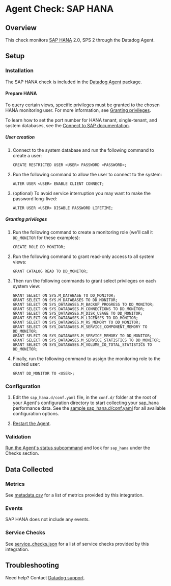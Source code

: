 # Agent Check: SAP HANA

## Overview

This check monitors [SAP HANA][1] 2.0, SPS 2 through the Datadog Agent. 

## Setup

### Installation

The SAP HANA check is included in the [Datadog Agent][2] package.

#### Prepare HANA

To query certain views, specific privileges must be granted to the chosen HANA monitoring user. For more information, see [Granting privileges](#granting-privileges).

To learn how to set the port number for HANA tenant, single-tenant, and system databases, see the [Connect to SAP documentation][8].

##### User creation

1. Connect to the system database and run the following command to create a user:

   ```shell
   CREATE RESTRICTED USER <USER> PASSWORD <PASSWORD>;
   ```

2. Run the following command to allow the user to connect to the system:

   ```shell
   ALTER USER <USER> ENABLE CLIENT CONNECT;
   ```

3. (optional) To avoid service interruption you may want to make the password long-lived:

   ```shell
   ALTER USER <USER> DISABLE PASSWORD LIFETIME;
   ```

##### Granting privileges

1. Run the following command to create a monitoring role (we'll call it `DD_MONITOR` for these examples):

   ```shell
   CREATE ROLE DD_MONITOR;
   ```

2. Run the following command to grant read-only access to all system views:

   ```shell
   GRANT CATALOG READ TO DD_MONITOR;
   ```

3. Then run the following commands to grant select privileges on each system view:

   ```shell
   GRANT SELECT ON SYS.M_DATABASE TO DD_MONITOR;
   GRANT SELECT ON SYS.M_DATABASES TO DD_MONITOR;
   GRANT SELECT ON SYS_DATABASES.M_BACKUP_PROGRESS TO DD_MONITOR;
   GRANT SELECT ON SYS_DATABASES.M_CONNECTIONS TO DD_MONITOR;
   GRANT SELECT ON SYS_DATABASES.M_DISK_USAGE TO DD_MONITOR;
   GRANT SELECT ON SYS_DATABASES.M_LICENSES TO DD_MONITOR;
   GRANT SELECT ON SYS_DATABASES.M_RS_MEMORY TO DD_MONITOR;
   GRANT SELECT ON SYS_DATABASES.M_SERVICE_COMPONENT_MEMORY TO DD_MONITOR;
   GRANT SELECT ON SYS_DATABASES.M_SERVICE_MEMORY TO DD_MONITOR;
   GRANT SELECT ON SYS_DATABASES.M_SERVICE_STATISTICS TO DD_MONITOR;
   GRANT SELECT ON SYS_DATABASES.M_VOLUME_IO_TOTAL_STATISTICS TO DD_MONITOR;
   ```

4. Finally, run the following command to assign the monitoring role to the desired user:

   ```shell
   GRANT DD_MONITOR TO <USER>;
   ```

### Configuration

1. Edit the `sap_hana.d/conf.yaml` file, in the `conf.d/` folder at the root of your Agent's configuration directory to start collecting your sap_hana performance data. See the [sample sap_hana.d/conf.yaml][3] for all available configuration options.

2. [Restart the Agent][4].

### Validation

[Run the Agent's status subcommand][5] and look for `sap_hana` under the Checks section.

## Data Collected

### Metrics

See [metadata.csv][6] for a list of metrics provided by this integration.

### Events

SAP HANA does not include any events.

### Service Checks

See [service_checks.json][9] for a list of service checks provided by this integration.

## Troubleshooting

Need help? Contact [Datadog support][7].


[1]: https://www.sap.com/products/hana.html
[2]: https://docs.datadoghq.com/agent/
[3]: https://github.com/DataDog/integrations-core/blob/master/sap_hana/datadog_checks/sap_hana/data/conf.yaml.example
[4]: https://docs.datadoghq.com/agent/guide/agent-commands/#start-stop-restart-the-agent
[5]: https://docs.datadoghq.com/agent/guide/agent-commands/#agent-status-and-information
[6]: https://github.com/DataDog/integrations-core/blob/master/sap_hana/metadata.csv
[7]: https://docs.datadoghq.com/help/
[8]: https://help.sap.com/viewer/0eec0d68141541d1b07893a39944924e/2.0.02/en-US/d12c86af7cb442d1b9f8520e2aba7758.html
[9]: https://github.com/DataDog/integrations-core/blob/master/sap_hana/assets/service_checks.json
